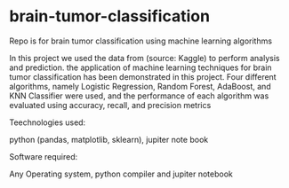 # brain-tumor-classification
Repo is for brain tumor classification using machine learning algorithms

In this project we used the data from (source: Kaggle) to perform analysis and prediction. the application of machine learning techniques for brain tumor classification has been demonstrated in this project. Four different algorithms, namely Logistic Regression, Random Forest, AdaBoost, and KNN Classifier were used, and the performance of each algorithm was evaluated using accuracy, recall, and precision metrics

Teechnologies used:

python (pandas, matplotlib, sklearn), jupiter note book

Software required:

Any Operating system, python compiler and jupiter notebook
